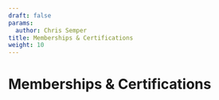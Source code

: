 ```yaml
---
draft: false
params:
  author: Chris Semper 
title: Memberships & Certifications 
weight: 10
---
```


# Memberships & Certifications 